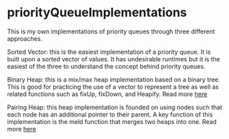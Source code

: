 # priorityQueueImplementations

This is my own implementations of priority queues through three different approaches. 

Sorted Vector: this is the easiest implementation of a priority queue. It is built upon a sorted vector of values. It has undesirable runtimes but it is the easiest of the three to understand the concept behind priority queues. 

Binary Heap: this is a mix/max heap implementation based on a binary tree. This is good for practicing the use of a vector to represent a tree as well as related functions such as fixUp, fixDown, and Heapify. Read more [here](https://en.wikipedia.org/wiki/Binary_heap)

Pairing Heap: this heap implementation is founded on using nodes such that each node has an additional pointer to their parent. A key function of this implementation is the meld function that merges two heaps into one. Read more [here](https://en.wikipedia.org/wiki/Pairing_heap) 
